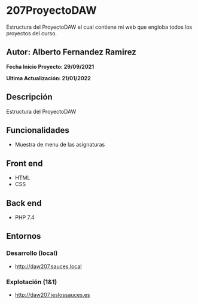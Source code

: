 # 207ProyectoDAW
Estructura del ProyectoDAW el cual contiene mi web que engloba todos los proyectos del curso.

## Autor: Alberto Fernandez Ramirez

**Fecha Inicio Proyecto: 29/09/2021**

**Ultima Actualización: 21/01/2022**

## Descripción 
Estructura del ProyectoDAW

## Funcionalidades
- Muestra de menu de las asignaturas

## Front end
- HTML
- CSS

## Back end
- PHP 7.4

## Entornos
### Desarrollo (local)
-  http://daw207.sauces.local
### Explotación (1&1)
-  http://daw207.ieslossauces.es